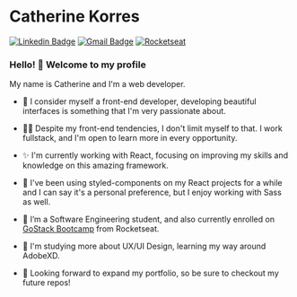 
# Catherine Korres 

[![Linkedin Badge](https://img.shields.io/badge/-catherinekorres-blue?style=flat-square&logo=Linkedin&logoColor=white&link=https://www.linkedin.com/in/catherinekorres/)](https://www.linkedin.com/in/catherinekorres/) [![Gmail Badge](https://img.shields.io/badge/-catherine@catherinekorres.dev-c14438?style=flat-square&logo=Gmail&logoColor=white&link=mailto:catherine@catherinekorres.dev)](mailto:catherine@catherinekorres.dev) [![Rocketseat](https://img.shields.io/badge/-catherinekorres-8257e5?style=flat-square&logo=Apache+RocketMQ&logoColor=white&link=https://app.rocketseat.com.br/me/catherinekorres)](https://app.rocketseat.com.br/me/catherinekorres)

### Hello! 👋 Welcome to my profile

My name is Catherine and I'm a web developer.

- :sparkling_heart: I consider myself a front-end developer, developing beautiful interfaces is something that I'm very passionate about.

 - :woman_technologist: Despite my front-end tendencies, I don't limit myself to that. I work fullstack, and I'm open to learn more in every opportunity. 
 
 - ✨ I'm currently working with React, focusing on improving my skills and knowledge on this amazing framework.
 
 -  :nail_care: I've been using styled-components on my React projects for a while and I can say it's a personal preference, but I enjoy working with Sass as well.
 
 - 🚀 I’m a Software Engineering student, and also currently enrolled on [GoStack Bootcamp](https://rocketseat.com.br/gostack) from Rocketseat.
 
 - :art: I'm studying more about UX/UI Design, learning my way around AdobeXD.
 
 - :dart: Looking forward to expand my portfolio, so be sure to checkout my future repos!
